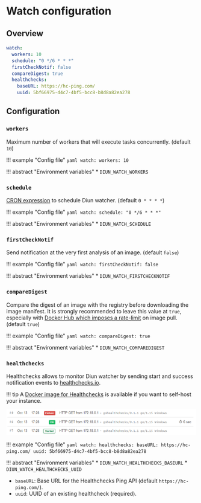 # Watch configuration

## Overview

```yaml
watch:
  workers: 10
  schedule: "0 */6 * * *"
  firstCheckNotif: false
  compareDigest: true
  healthchecks:
    baseURL: https://hc-ping.com/
    uuid: 5bf66975-d4c7-4bf5-bcc8-b8d8a82ea278
```

## Configuration

### `workers`

Maximum number of workers that will execute tasks concurrently. (default `10`)

!!! example "Config file"
    ```yaml
    watch:
      workers: 10
    ```

!!! abstract "Environment variables"
    * `DIUN_WATCH_WORKERS`

### `schedule`

[CRON expression](https://godoc.org/github.com/robfig/cron#hdr-CRON_Expression_Format) to schedule Diun watcher. (default `0 * * * *`)

!!! example "Config file"
    ```yaml
    watch:
      schedule: "0 */6 * * *"
    ```

!!! abstract "Environment variables"
    * `DIUN_WATCH_SCHEDULE`

### `firstCheckNotif`

Send notification at the very first analysis of an image. (default `false`)

!!! example "Config file"
    ```yaml
    watch:
      firstCheckNotif: false
    ```

!!! abstract "Environment variables"
    * `DIUN_WATCH_FIRSTCHECKNOTIF`

### `compareDigest`

Compare the digest of an image with the registry before downloading the image manifest. It is strongly
recommended to leave this value at `true`, especially with [Docker Hub which imposes a rate-limit](../faq.md#docker-hub-rate-limits)
on image pull. (default `true`)

!!! example "Config file"
    ```yaml
    watch:
      compareDigest: true
    ```

!!! abstract "Environment variables"
    * `DIUN_WATCH_COMPAREDIGEST`

### `healthchecks`

Healthchecks allows to monitor Diun watcher by sending start and success notification
events to [healthchecks.io](https://healthchecks.io/).

!!! tip
    A [Docker image for Healthchecks](https://github.com/crazy-max/docker-healthchecks) is available if you want
    to self-host your instance.

![](../assets/watch/healthchecks.png)

!!! example "Config file"
    ```yaml
    watch:
      healthchecks:
        baseURL: https://hc-ping.com/
        uuid: 5bf66975-d4c7-4bf5-bcc8-b8d8a82ea278
    ```

!!! abstract "Environment variables"
    * `DIUN_WATCH_HEALTHCHECKS_BASEURL`
    * `DIUN_WATCH_HEALTHCHECKS_UUID`

* `baseURL`: Base URL for the Healthchecks Ping API (default `https://hc-ping.com/`).
* `uuid`: UUID of an existing healthcheck (required).
